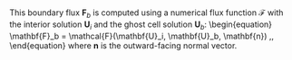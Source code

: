 This boundary flux $\mathbf{F}_b$ is computed using a numerical flux function $\mathcal{F}$ with the interior solution $\mathbf{U}_i$ and the ghost cell
solution $\mathbf{U}_b$:
\begin{equation}
  \mathbf{F}_b = \mathcal{F}(\mathbf{U}_i, \mathbf{U}_b, \mathbf{n}) \,,
\end{equation}
where $\mathbf{n}$ is the outward-facing normal vector.
